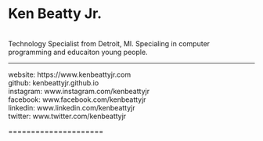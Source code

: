 <h1><b>Ken Beatty Jr.</b></h1><br>
Technology Specialist from Detroit, MI. Specialing in computer programming and educaiton young people.
<hr>
website: https://www.kenbeattyjr.com <br>
github: kenbeattyjr.github.io <br>
instagram: www.instagram.com/kenbeattyjr<br>
facebook: www.facebook.com/kenbeattyjr<br>
linkedin: www.linkedin.com/kenbeattyjr<br>
twitter: www.twitter.com/kenbeattyjr<br>

=====================

